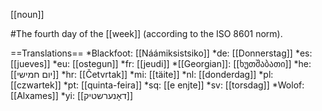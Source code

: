 [[noun]]

#The fourth day of the [[week]] (according to the ISO 8601 norm).

==Translations==
*Blackfoot: [[Náámiksistsiko]]
*de: [[Donnerstag]]
*es: [[jueves]]
*eu: [[ostegun]]
*fr: [[jeudi]]
*[[Georgian]]: [[ხუთშაბათი]]
*he: [[יום חמישי]]
*hr: [[Četvrtak]]
*mi: [[täite]]
*nl: [[donderdag]]
*pl: [[czwartek]]
*pt: [[quinta-feira]]
*sq: [[e enjte]]
*sv: [[torsdag]]
*Wolof: [[Alxames]]
*yi: [[דאָנערשטיק]]